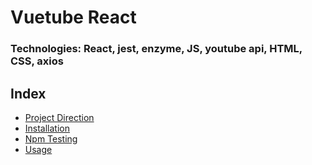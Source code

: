 # Vuetube React
### Technologies: React, jest, enzyme, JS, youtube api, HTML, CSS, axios

## Index
* [Project Direction](#Project)
* [Installation](#Install)
* [Npm Testing](#Npmtest)
* [Usage](#Usage)